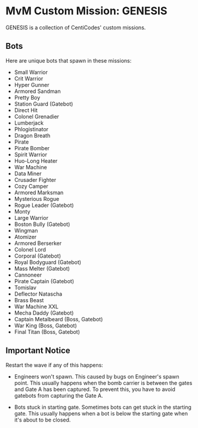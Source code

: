 # MvM Custom Mission: GENESIS

GENESIS is a collection of CentiCodes' custom missions.

## Bots
Here are unique bots that spawn in these missions:
- Small Warrior
- Crit Warrior
- Hyper Gunner
- Armored Sandman
- Pretty Boy
- Station Guard (Gatebot)
- Direct Hit
- Colonel Grenadier
- Lumberjack
- Phlogistinator
- Dragon Breath
- Pirate
- Pirate Bomber
- Spirit Warrior
- Huo-Long Heater
- War Machine
- Data Miner
- Crusader Fighter
- Cozy Camper
- Armored Marksman
- Mysterious Rogue
- Rogue Leader (Gatebot)
- Monty
- Large Warrior
- Boston Bully (Gatebot)
- Wingman
- Atomizer
- Armored Berserker
- Colonel Lord
- Corporal (Gatebot)
- Royal Bodyguard (Gatebot)
- Mass Melter (Gatebot)
- Cannoneer
- Pirate Captain (Gatebot)
- Tomislav
- Deflector Natascha
- Brass Beast
- War Machine XXL
- Mecha Daddy (Gatebot)
- Captain Metalbeard (Boss, Gatebot)
- War King (Boss, Gatebot)
- Final Titan (Boss, Gatebot)

## Important Notice
Restart the wave if any of this happens:
- Engineers won't spawn. This caused by bugs on Engineer's spawn point. This usually happens when the bomb carrier is between the gates and Gate A has been captured. To prevent this, you have to avoid gatebots from capturing the Gate A.
  
- Bots stuck in starting gate. Sometimes bots can get stuck in the starting gate. This usually happens when a bot is below the starting gate when it's about to be closed.
